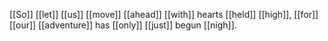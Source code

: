 [[So]] [[let]] [[us]] [[move]] [[ahead]] [[with]] hearts [[held]] [[high]], [[for]] [[our]] [[adventure]] has [[only]] [[just]] begun [[nigh]].